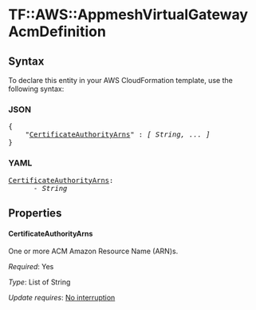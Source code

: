 # TF::AWS::AppmeshVirtualGateway AcmDefinition

## Syntax

To declare this entity in your AWS CloudFormation template, use the following syntax:

### JSON

<pre>
{
    "<a href="#certificateauthorityarns" title="CertificateAuthorityArns">CertificateAuthorityArns</a>" : <i>[ String, ... ]</i>
}
</pre>

### YAML

<pre>
<a href="#certificateauthorityarns" title="CertificateAuthorityArns">CertificateAuthorityArns</a>: <i>
      - String</i>
</pre>

## Properties

#### CertificateAuthorityArns

One or more ACM Amazon Resource Name (ARN)s.

_Required_: Yes

_Type_: List of String

_Update requires_: [No interruption](https://docs.aws.amazon.com/AWSCloudFormation/latest/UserGuide/using-cfn-updating-stacks-update-behaviors.html#update-no-interrupt)

